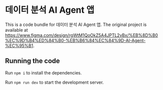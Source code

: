 
  # 데이터 분석 AI Agent 앱

  This is a code bundle for 데이터 분석 AI Agent 앱. The original project is available at https://www.figma.com/design/rgWtM1QoOkZ5A4JPTL2vBx/%EB%8D%B0%EC%9D%B4%ED%84%B0-%EB%B6%84%EC%84%9D-AI-Agent-%EC%95%B1.

  ## Running the code

  Run `npm i` to install the dependencies.

  Run `npm run dev` to start the development server.
  